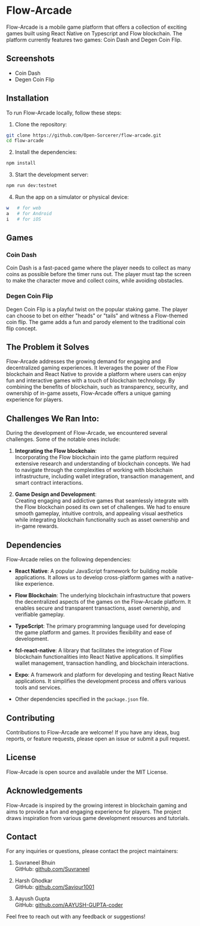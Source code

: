 # Flow-Arcade
Flow-Arcade is a mobile game platform that offers a collection of exciting games built using React Native on Typescript and Flow blockchain. The platform currently features two games: Coin Dash and Degen Coin Flip.

## Screenshots
- Coin Dash
- Degen Coin Flip

## Installation
To run Flow-Arcade locally, follow these steps:

1. Clone the repository:
```bash
git clone https://github.com/Open-Sorcerer/flow-arcade.git
cd flow-arcade
```
2. Install the dependencies:
```bash
npm install
```
3. Start the development server:
```bash
npm run dev:testnet
```
4. Run the app on a simulator or physical device:
```bash
w   # for web
a   # for Android
i   # for iOS
```
## Games
### Coin Dash
Coin Dash is a fast-paced game where the player needs to collect as many coins as possible before the timer runs out. The player must tap the screen to make the character move and collect coins, while avoiding obstacles.

### Degen Coin Flip
Degen Coin Flip is a playful twist on the popular staking game. The player can choose to bet on either "heads" or "tails" and witness a Flow-themed coin flip. The game adds a fun and parody element to the traditional coin flip concept.

## The Problem it Solves
Flow-Arcade addresses the growing demand for engaging and decentralized gaming experiences. It leverages the power of the Flow blockchain and React Native to provide a platform where users can enjoy fun and interactive games with a touch of blockchain technology. By combining the benefits of blockchain, such as transparency, security, and ownership of in-game assets, Flow-Arcade offers a unique gaming experience for players.

## Challenges We Ran Into:
During the development of Flow-Arcade, we encountered several challenges. Some of the notable ones include:

1. **Integrating the Flow blockchain**:  
    Incorporating the Flow blockchain into the game platform required extensive research and understanding of blockchain concepts. We had to navigate through the complexities of working with blockchain infrastructure, including wallet integration, transaction management, and smart contract interactions.

2. **Game Design and Development**:  
   Creating engaging and addictive games that seamlessly integrate with the Flow blockchain posed its own set of challenges. We had to ensure smooth gameplay, intuitive controls, and appealing visual aesthetics while integrating blockchain functionality such as asset ownership and in-game rewards.
## Dependencies
Flow-Arcade relies on the following dependencies:

- **React Native**: A popular JavaScript framework for building mobile applications. It allows us to develop cross-platform games with a native-like experience.

- **Flow Blockchain**: The underlying blockchain infrastructure that powers the decentralized aspects of the games on the Flow-Arcade platform. It enables secure and transparent transactions, asset ownership, and verifiable gameplay.

- **TypeScript**: The primary programming language used for developing the game platform and games. It provides flexibility and ease of development.

- **fcl-react-native**: A library that facilitates the integration of Flow blockchain functionalities into React Native applications. It simplifies wallet management, transaction handling, and blockchain interactions.

- **Expo**: A framework and platform for developing and testing React Native applications. It simplifies the development process and offers various tools and services.

- Other dependencies specified in the `package.json` file.

## Contributing
Contributions to Flow-Arcade are welcome! If you have any ideas, bug reports, or feature requests, please open an issue or submit a pull request.

## License
Flow-Arcade is open source and available under the MIT License.

## Acknowledgements
Flow-Arcade is inspired by the growing interest in blockchain gaming and aims to provide a fun and engaging experience for players. The project draws inspiration from various game development resources and tutorials.

## Contact
For any inquiries or questions, please contact the project maintainers:

1. Suvraneel Bhuin  
GitHub: [github.com/Suvraneel](https://github.com/Suvraneel)

2. Harsh Ghodkar  
GitHub: [github.com/Saviour1001](https://github.com/Saviour1001)

3. Aayush Gupta  
   GitHub: [github.com/AAYUSH-GUPTA-coder](https://github.com/AAYUSH-GUPTA-coder)


Feel free to reach out with any feedback or suggestions!